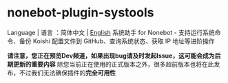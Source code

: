 # nonebot-plugin-systools
Language | 语言 ：简体中文 | [English](https://github.com/zhuhansan666/nonebot-plugin-systools/tree/Dev(Develop)/language/README_EN.md)
系统助手 for Nonebot - 支持运行系统命令、备份 Koishi 配置文件到 GitHub、查询系统状态、获取 IP 地址等进阶操作

**请注意，您正在预览Dev频道，如果出现bug请及时发起Issue，这可能会成为后期更新的重要内容**
除您当前正在使用的正式版本之外，很多超前版本也将在此发布，不过我们无法确保插件的**完全可用性**